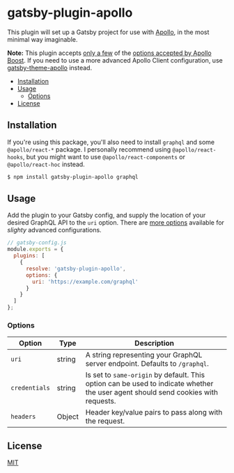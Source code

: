 # gatsby-plugin-apollo

This plugin will set up a Gatsby project for use with [Apollo](https://www.apollographql.com/docs/react/), in the most minimal way imaginable.

**Note:** This plugin accepts [only a few](#options) of the [options accepted by Apollo Boost](https://www.apollographql.com/docs/react/essentials/get-started/#apollo-boost). If you need to use a more advanced Apollo Client configuration, use [gatsby-theme-apollo](https://github.com/apollographql/gatsby-theme-apollo/packages/gatsby-theme-apollo) instead.

- [Installation](#installation)
- [Usage](#usage)
  - [Options](#options)
- [License](#license)

## Installation

If you're using this package, you'll also need to install `graphql` and some `@apollo/react-*` package. I personally recommend using `@apollo/react-hooks`, but you might want to use `@apollo/react-components` or `@apollo/react-hoc` instead.

```bash
$ npm install gatsby-plugin-apollo graphql
```

## Usage

Add the plugin to your Gatsby config, and supply the location of your desired GraphQL API to the `uri` option. There are [more options](#options) available for _slighty_ advanced configurations.

```js
// gatsby-config.js
module.exports = {
  plugins: [
    {
      resolve: 'gatsby-plugin-apollo',
      options: {
        uri: 'https://example.com/graphql'
      }
    }
  ]
};
```

### Options

| Option | Type | Description|
| - | - | - |
| `uri` | string | A string representing your GraphQL server endpoint. Defaults to `/graphql`. |
| `credentials` | string | Is set to `same-origin` by default. This option can be used to indicate whether the user agent should send cookies with requests. |
| `headers` | Object | Header key/value pairs to pass along with the request. |

## License

[MIT](LICENSE)
